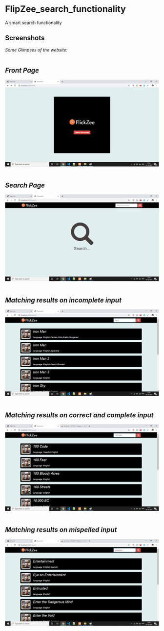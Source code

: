 # FlipZee_search_functionality
A smart search functionality 
## Screenshots
*Some Glimpses of the website:*
<br/><br/>
## *Front Page*<br>
<img src="/images/image1.png"><br/><br/>
## *Search Page*<br>
<img src="/images/image2.png"><br/><br/>
## *Matching results on incomplete input*<br>
<img src="/images/image3.png"><br/><br/>
## *Matching results on correct and complete input*<br>
<img src="/images/image4.png"><br/><br/>
## *Matching results on mispelled input* <br>
<img src="/images/image5.png"><br/><br/>

